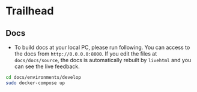 # Trailhead

## Docs

- To build docs at your local PC, please run following. You can access to the docs from `http://0.0.0.0:8000`. If you edit the files at `docs/docs/source`, the docs is automatically rebuilt by `livehtml` and you can see the live feedback.

```bash
cd docs/environments/develop
sudo docker-compose up
```